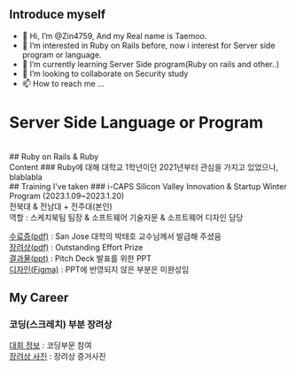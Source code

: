 ## Introduce myself
- 👋 Hi, I’m @Zin4759, And my Real name is Taemoo.
- 👀 I’m interested in Ruby on Rails before, now i interest for Server side program or language.
- 🌱 I’m currently learning Server Side program(Ruby on rails and other..)
- 💞️ I’m looking to collaborate on Security study
- 📫 How to reach me ...


# Server Side Language or Program
<br>
## Ruby on Rails & Ruby
<br>
Content
### Ruby에 대해
대학교 1학년이던 2021년부터 관심을 가지고 있었으나, blablabla
<br>
## Training I've taken
### i-CAPS
 Silicon Valley Innovation & Startup Winter Program (2023.1.09~2023.1.20)
<br> 전북대 & 전남대 + 전주대(본인)
 <br>
 역할 : 스케치북팀 팀장 & 소프트웨어 기술자문 & 소프트웨어 디자인 담당

[수료증(pdf)](https://github.com/Zin4759/Zin4759/files/11718260/default.pdf) : San Jose 대학의 박태호 교수님께서 발급해 주셨음
<br>
[장려상(pdf)](https://github.com/Zin4759/Zin4759/files/11718261/4.Outstanding.pdf) : Outstanding Effort Prize
<br>
[결과물(ppt)](https://github.com/Zin4759/Zin4759/files/11718571/2023-winter-svsip-_._.pptx) : Pitch Deck 발표를 위한 PPT
<br>
[디자인(Figma)](https://www.figma.com/file/ukUs8eRa6SBlKgH8WB0tc5/UI?type=design&t=1UcNiZHEHXUNGhY0-1) : PPT에 반영되지 않은 부분은 미완성임

## My Career

### 코딩(스크레치) 부분 장려상
[대회 정보](https://github.com/Zin4759/Zin4759/assets/74270202/dd859952-3ae2-460c-a58e-439efcacdb78) : 코딩부문 참여
<br>
[장려상 사진](https://github.com/Zin4759/Zin4759/assets/74270202/183de468-5618-491b-adb8-a41380915df1) : 장려상 증거사진


<!---
Zin4759/Zin4759 is a ✨ special ✨ repository because its `README.md` (this file) appears on your GitHub profile.
You can click the Preview link to take a look at your changes.
--->
